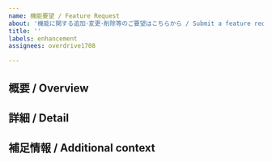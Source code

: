 ```yaml
---
name: 機能要望 / Feature Request
about: '機能に関する追加･変更･削除等のご要望はこちらから / Submit a feature request '
title: ''
labels: enhancement
assignees: overdrive1708

---
```


## 概要 / Overview

## 詳細 / Detail

## 補足情報 / Additional context
